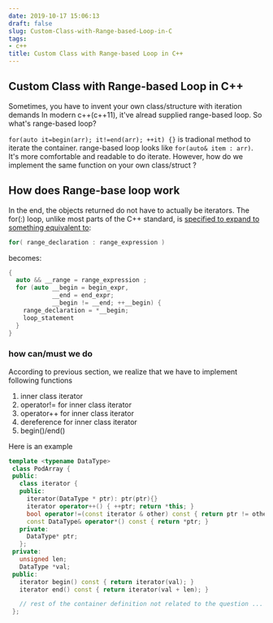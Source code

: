```yaml
---
date: 2019-10-17 15:06:13
draft: false
slug: Custom-Class-with-Range-based-Loop-in-C
tags:
- c++
title: Custom Class with Range-based Loop in C++
---
```


## Custom Class with Range-based Loop in C++

Sometimes, you have to invent your own class/structure with iteration demands
In modern c++(c++11), it've alread supplied range-based loop. So what's range-based loop?

`for(auto it=begin(arr); it!=end(arr); ++it) {}` is tradional method to iterate the container. range-based loop looks like `for(auto& item : arr)`. It's more comfortable and readable to do iterate. However, how do we implement the same function on your own class/struct ?

## How does Range-base loop work

In the end, the objects returned do not have to actually be iterators. The for(:) loop, unlike most parts of the C++ standard, is [specified to expand to something equivalent to](http://en.cppreference.com/w/cpp/language/range-for):

```c++
for( range_declaration : range_expression )
```

becomes:

```c++
{
  auto && __range = range_expression ;
  for (auto __begin = begin_expr,
            __end = end_expr;
            __begin != __end; ++__begin) {
    range_declaration = *__begin;
    loop_statement
  }
}
```
### how can/must we do

According to previous section, we realize that we have to implement following functions

1. inner class iterator
2. operator!= for inner class iterator 
3. operator++ for inner class iterator
4. dereference for inner class iterator
5. begin()/end()

Here is an example
```c++
template <typename DataType>
 class PodArray {
 public:
   class iterator {
   public:
     iterator(DataType * ptr): ptr(ptr){}
     iterator operator++() { ++ptr; return *this; }
     bool operator!=(const iterator & other) const { return ptr != other.ptr; }
     const DataType& operator*() const { return *ptr; }
   private:
     DataType* ptr;
   };
 private:
   unsigned len;
   DataType *val;
 public:
   iterator begin() const { return iterator(val); }
   iterator end() const { return iterator(val + len); }

   // rest of the container definition not related to the question ...
 };
```